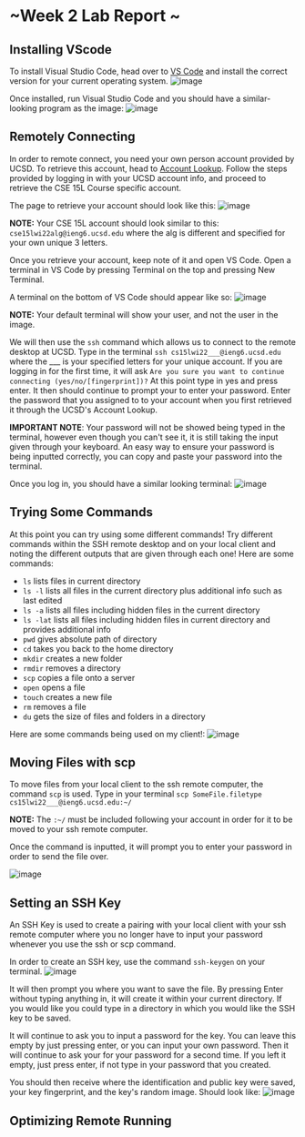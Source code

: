 # ~Week 2 Lab Report ~ 



## Installing VScode
 To install Visual Studio Code, head over to [VS Code](https://code.visualstudio.com/) and install the correct version for your current operating system. 
 ![image](https://user-images.githubusercontent.com/97643301/149487660-69592e37-6e38-4f27-8f0a-8bff40289fc6.png)

Once installed, run Visual Studio Code and you should have a similar-looking program as the image:
![image](https://user-images.githubusercontent.com/97643301/149488043-ffb8e672-381c-477f-975a-8ce59c77c8ef.png)

## Remotely Connecting
In order to remote connect, you need your own person account provided by UCSD. To retrieve this account, head to [Account Lookup](https://sdacs.ucsd.edu/~icc/index.php). Follow the steps provided by logging in with your UCSD account info, and proceed to retrieve the CSE 15L Course specific account. 

The page to retrieve your account should look like this: ![image](https://user-images.githubusercontent.com/97643301/149488927-f6f6e38e-c8cb-40a3-b5bb-60d0cb71d60c.png)

**NOTE:** Your CSE 15L account should look similar to this: `cse15lwi22alg@ieng6.ucsd.edu` where the alg is different and specified for your own unique 3 letters.

Once you retrieve your account, keep note of it and open VS Code. Open a terminal in VS Code by pressing Terminal on the top and pressing New Terminal. 

 A terminal on the bottom of VS Code should appear like so: ![image](https://user-images.githubusercontent.com/97643301/149489426-6eea0e17-9def-4887-bb58-297cff895b72.png)

**NOTE:** Your default terminal will show your user, and not the user in the image.

We will then use the `ssh` command which allows us to connect to the remote desktop at UCSD.
Type in the terminal `ssh cs15lwi22___@ieng6.ucsd.edu` where the ___ is your specified letters for your unique account. If you are logging in for the first time, it will ask `Are you sure you want to continue connecting (yes/no/[fingerprint])?` At this point type in yes and press enter. It then should continue to prompt your to enter your password. Enter the password that you assigned to to your account when you first retrieved it through the UCSD's Account Lookup. 

**IMPORTANT NOTE**: Your password will not be showed being typed in the terminal, however even though you can't see it, it is still taking the input given through your keyboard. An easy way to ensure your password is being inputted correctly, you can copy and paste your password into the terminal.

Once you log in, you should have a similar looking terminal:
![image](https://user-images.githubusercontent.com/97643301/149490453-e4a43fcb-06dd-4688-b38e-c5162b4f16de.png)

## Trying Some Commands
At this point you can try using some different commands! Try different commands within the SSH remote desktop and on your local client and noting the different outputs that are given through each one! 
Here are some commands:
- `ls` lists files in current directory
- `ls -l` lists all files in the current directory plus additional info such as last edited 
- `ls -a` lists all files including hidden files in the current directory
- `ls -lat` lists all files including hidden files in current directory and provides additional info
- `pwd` gives absolute path of directory
- `cd` takes you back to the home directory
- `mkdir` creates a new folder
- `rmdir` removes a directory
- `scp` copies a file onto a server
- `open` opens a file 
- `touch` creates a new file
- `rm` removes a file
- `du` gets the size of files and folders in a directory

Here are some commands being used on my client!: ![image](https://user-images.githubusercontent.com/97643301/149491804-aca43c0c-80bd-4839-a5ca-cdad072aaef5.png)

## Moving Files with scp
To move files from your local client to the ssh remote computer, the command `scp` is used. 
Type in your terminal `scp SomeFile.filetype cs15lwi22___@ieng6.ucsd.edu:~/` 
 
 **NOTE:** The `:~/` must be included following your account in order for it to be moved to your ssh remote computer.
 
Once the command is inputted, it will prompt you to enter your password in order to send the file over.

![image](https://user-images.githubusercontent.com/97643301/149492669-a56cd700-5a74-4650-b456-c4b0498d6f78.png)

## Setting an SSH Key
An SSH Key is used to create a pairing with your local client with your ssh remote computer where you no longer have to input your password whenever you use the ssh or scp command.

In order to create an SSH key, use the command `ssh-keygen` on your terminal.
![image](https://user-images.githubusercontent.com/97643301/149493119-f0e34d5f-d8f3-4fda-9c81-932654098ab6.png)

It will then prompt you where you want to save the file. By pressing Enter without typing anything in, it will create it within your current directory. If you would like you could type in a directory in which you would like the SSH key to be saved.

It will continue to ask you to input a password for the key. You can leave this empty by just pressing enter, or you can input your own password.
Then it will continue to ask your for your password for a second time. If you left it empty, just press enter, if not type in your password that you created.

You should then receive where the identification and public key were saved, your key fingerprint, and the key's random image. Should look like:
![image](https://user-images.githubusercontent.com/97643301/149493866-83bdcefb-b9d8-4a12-99fa-3c3b2917ccd8.png)

## Optimizing Remote Running
